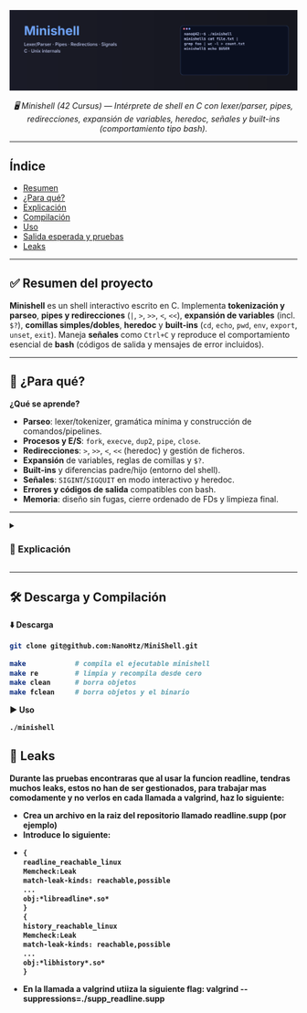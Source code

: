 <!-- ===================== BANNER ===================== -->
<p align="center">
  <img src="https://raw.githubusercontent.com/NanoHtz/Assets/main/minishell/banner.svg" alt="Philosophers banner">
</p>

<p align="center"><i>🖥️ Minishell (42 Cursus) — Intérprete de shell en C con lexer/parser, pipes, redirecciones, expansión de variables, heredoc, señales y built-ins (comportamiento tipo bash).</i></p>

---

## Índice
- [Resumen](#resumen)
- [¿Para qué?](#para-que)
- [Explicación](#explicacion)
- [Compilación](#compilacion)
- [Uso](#uso)
- [Salida esperada y pruebas](#salida)
- [Leaks](#leaks)

---

<a id="resumen"></a>
## ✅ Resumen del proyecto

**Minishell** es un shell interactivo escrito en C. Implementa **tokenización y parseo**, **pipes y redirecciones** (`|`, `>`, `>>`, `<`, `<<`), **expansión de variables** (incl. `$?`), **comillas simples/dobles**, **heredoc** y **built-ins** (`cd`, `echo`, `pwd`, `env`, `export`, `unset`, `exit`). Maneja **señales** como `Ctrl+C` y reproduce el comportamiento esencial de **bash** (códigos de salida y mensajes de error incluidos).

---

<a id="para-que"></a>
## 🧩 ¿Para qué?

**¿Qué se aprende?**
- **Parseo**: lexer/tokenizer, gramática mínima y construcción de comandos/pipelines.
- **Procesos y E/S**: `fork`, `execve`, `dup2`, `pipe`, `close`.
- **Redirecciones**: `>`, `>>`, `<`, `<<` (heredoc) y gestión de ficheros.
- **Expansión** de variables, reglas de comillas y `$?`.
- **Built-ins** y diferencias padre/hijo (entorno del shell).
- **Señales**: `SIGINT`/`SIGQUIT` en modo interactivo y heredoc.
- **Errores y códigos de salida** compatibles con bash.
- **Memoria**: diseño sin fugas, cierre ordenado de FDs y limpieza final.

---

<a id="explicacion"></a>
<details>
  <summary><h3>📝 Explicación</h3></summary>

<b>🧭 Flujo general</b><br>
1) Leer línea → 2) Tokenizar/parsear → 3) Expandir variables → 4) Preparar redirecciones/pipes → 5) Ejecutar (built-ins o <i>execve</i>) → 6) Esperar hijos → 7) Mostrar prompt de nuevo.
<br><br>

<b>🧾 Lexer & Parser</b><br>
• Se separa en <b>tokens</b> (palabras, <code>|</code>, <code>&lt;</code>, <code>&gt;</code>, <code>&gt;&gt;</code>, <code>&lt;&lt;</code>).<br>
• <b>Comillas</b>: <code>' '</code> desactiva toda expansión; <code>" "</code> mantiene expansión de <code>$VAR</code> y respeta espacios internos.<br>
• Se construye una estructura por <b>comando</b> con su argv, redirecciones y, si procede, conexiones de <b>pipe</b>.
<br><br>

<b>💲 Expansión</b><br>
• <code>$VAR</code> y <code>$?</code> (último status).<br>
• Sin expansión entre <code>' '</code>; con expansión entre <code>" "</code>.<br>
• Expansión antes de ejecutar y antes de abrir redirecciones (con reglas especiales en heredoc).
<br><br>

<b>🔁 Pipes y redirecciones</b><br>
• <code>|</code> conecta la <b>salida</b> de un comando con la <b>entrada</b> del siguiente.<br>
• <code>&gt;</code>, <code>&gt;&gt;</code>: redirigen STDOUT (truncate / append).<br>
• <code>&lt;</code>: redirige STDIN desde fichero.<br>
• <code>&lt;&lt;</code> (heredoc): lee hasta el <b>delimitador</b>. Si el delimitador está entre <code>' '</code>, no se expanden <code>$</code>.
<br><br>

<b>⚙️ Built-ins</b><br>
• Implementados: <code>echo</code>, <code>cd</code>, <code>pwd</code>, <code>env</code>, <code>export</code>, <code>unset</code>, <code>exit</code>.<br>
• <b>cd/export/unset/exit</b> deben ejecutarse en el proceso <b>padre</b> cuando no hay pipe, para que afecten al entorno del shell.
<br><br>

<b>🧷 Señales</b><br>
• Interactivo: <b>Ctrl+C</b> (SIGINT) cancela la línea actual y muestra prompt en nueva línea; <b>Ctrl+\</b> (SIGQUIT) se ignora.<br>
• En procesos hijos, las señales se comportan como en bash (p.ej. <code>cat</code> abortado con SIGINT → status 130).
<br><br>

<b>📦 Heredoc</b><br>
• Captura entrada hasta el delimitador; si el delimitador va <b>entre comillas</b>, no hay expansión.<br>
• <b>Ctrl+C</b> durante heredoc cancela el heredoc y vuelve al prompt (sin cerrar el shell).
<br><br>

<b>📤 Códigos de salida (compatibles)</b><br>
• Comando no encontrado → <b>127</b>.<br>
• Permiso denegado / no ejecutable → <b>126</b>.<br>
• Señal SIGINT en un proceso → <b>130</b>; SIGQUIT → <b>131</b>.<br>
• Error de <b>sintaxis</b> (p.ej., <code>|</code> inesperado) → <b>258</b>.<br>
• <code>exit</code> usa su argumento numérico (módulo 256) o el último status.
<br><br>

<b>🧊 Casos borde</b><br>
• Múltiples espacios/quotes anidadas: el parser debe conservar el contenido exacto tras expansión.<br>
• Redirecciones encadenadas y pipes largos: cerrar todos los FDs no usados.<br>
• Heredoc + señales: cancelar limpio FDs temporales.
<br><br>

</details>

---

<a id="compilacion"></a>
## 🛠️ Descarga y Compilación

⬇️ Descarga
```bash
git clone git@github.com:NanoHtz/MiniShell.git
```
```bash
make            # compila el ejecutable minishell
make re         # limpia y recompila desde cero
make clean      # borra objetos
make fclean     # borra objetos y el binario
```
▶️ Uso
```bash
./minishell
```
<a id="leaks"></a>
## 🧪 Leaks
Durante las pruebas encontraras que al usar la funcion readline, tendras muchos leaks, estos no han de ser gestionados, para trabajar mas comodamente y no verlos en cada llamada a valgrind, haz lo siguiente:
- Crea un archivo en la raiz del repositorio llamado readline.supp (por ejemplo)
- Introduce lo siguiente:
- ```
  {
  readline_reachable_linux
  Memcheck:Leak
  match-leak-kinds: reachable,possible
  ...
  obj:*libreadline*.so*
  }
  {
  history_reachable_linux
  Memcheck:Leak
  match-leak-kinds: reachable,possible
  ...
  obj:*libhistory*.so*
  }
  ```
- En la llamada a valgrind utiiza la siguiente flag: valgrind --suppressions=./supp_readline.supp

